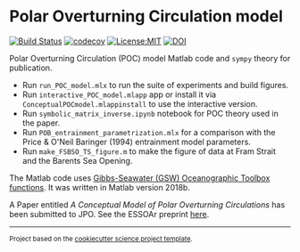 Polar Overturning Circulation model
==============================
[![Build Status](https://travis-ci.com/ThomasHaine/polar_overturning_circulation_model.svg?branch=master)](https://travis-ci.com/ThomasHaine/polar_overturning_circulation_model)
[![codecov](https://codecov.io/gh/ThomasHaine/polar_overturning_circulation_model/branch/master/graph/badge.svg)](https://codecov.io/gh/ThomasHaine/polar_overturning_circulation_model)
[![License:MIT](https://img.shields.io/badge/License-MIT-lightgray.svg?style=flt-square)](https://opensource.org/licenses/MIT)
[![DOI](https://zenodo.org/badge/257373994.svg)](https://zenodo.org/badge/latestdoi/257373994)


Polar Overturning Circulation (POC) model Matlab code and `sympy` theory for publication. 

  * Run `run_POC_model.mlx` to run the suite of experiments and build figures.
  * Run `interactive_POC_model.mlapp` app or install it via `ConceptualPOCmodel.mlappinstall` to use the interactive version.
  * Run `symbolic_matrix_inverse.ipynb` notebook for POC theory used in the paper.
  * Run `POB_entrainment_parametrization.mlx` for a comparison with the Price & O'Neil Baringer (1994) entrainment model parameters.
  * Run `make_FSBSO_TS_figure.m` to make the figure of data at Fram Strait and the Barents Sea Opening.
  
 The Matlab code uses [Gibbs-Seawater (GSW) Oceanographic Toolbox functions](http://www.teos-10.org/software.htm#1). It was written in Matlab version 2018b.
 
A Paper entitled *A Conceptual Model of Polar Overturning Circulations* has been submitted to JPO. See the ESSOAr preprint [here](https://www.essoar.org/doi/10.1002/essoar.10503487.3).


--------

<p><small>Project based on the <a target="_blank" href="https://github.com/jbusecke/cookiecutter-science-project">cookiecutter science project template</a>.</small></p>
